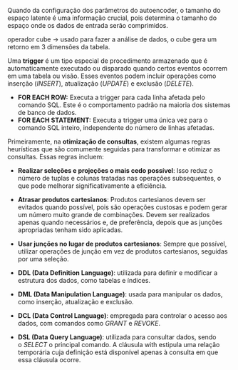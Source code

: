 Quando da configuração dos parâmetros do autoencoder, o tamanho do espaço latente é uma informação crucial, pois determina o tamanho do espaço onde os dados de entrada serão comprimidos.

operador cube -> usado para fazer a análise de dados, o cube gera um retorno em 3 dimensões da tabela.

Uma **trigger** é um tipo especial de procedimento armazenado que é automaticamente executado ou disparado quando certos eventos ocorrem em uma tabela ou visão. Esses eventos podem incluir operações como inserção (_INSERT_), atualização (_UPDATE_) e exclusão (_DELETE_).
- **FOR EACH ROW:** Executa a trigger para cada linha afetada pelo comando SQL. Este é o comportamento padrão na maioria dos sistemas de banco de dados.
- **FOR EACH STATEMENT:** Executa a trigger uma única vez para o comando SQL inteiro, independente do número de linhas afetadas.

Primeiramente, na **otimização de consultas**, existem algumas regras heurísticas que são comumente seguidas para transformar e otimizar as consultas. Essas regras incluem:
- **Realizar seleções e projeções o mais cedo possível**: Isso reduz o número de tuplas e colunas tratadas nas operações subsequentes, o que pode melhorar significativamente a eficiência.
- **Atrasar produtos cartesianos**: Produtos cartesianos devem ser evitados quando possível, pois são operações custosas e podem gerar um número muito grande de combinações. Devem ser realizados apenas quando necessários e, de preferência, depois que as junções apropriadas tenham sido aplicadas.
- **Usar junções no lugar de produtos cartesianos**: Sempre que possível, utilizar operações de junção em vez de produtos cartesianos, seguidas por uma seleção.

- **DDL (Data Definition Language)**: utilizada para definir e modificar a estrutura dos dados, como tabelas e índices.
- **DML (Data Manipulation Language)**: usada para manipular os dados, como inserção, atualização e exclusão.
- **DCL (Data Control Language)**: empregada para controlar o acesso aos dados, com comandos como _GRANT_ e _REVOKE_.
- **DSL (Data Query Language)**: utilizada para consultar dados, sendo o _SELECT_ o principal comando.
A cláusula with estipula uma relação temporária cuja definição está disponível apenas à consulta em que essa cláusula ocorre.
